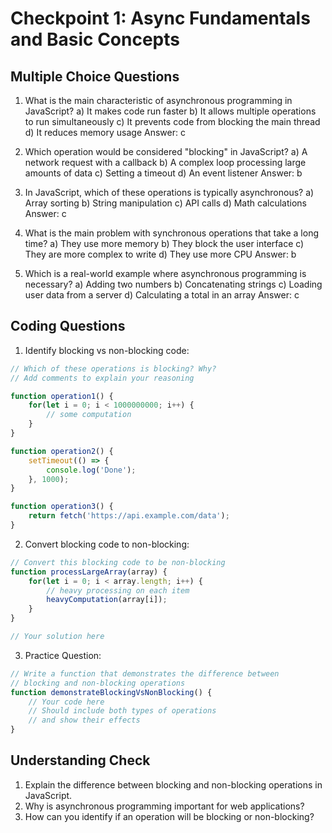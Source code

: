 # Checkpoint 1: Async Fundamentals and Basic Concepts

## Multiple Choice Questions

1. What is the main characteristic of asynchronous programming in JavaScript?
   a) It makes code run faster
   b) It allows multiple operations to run simultaneously
   c) It prevents code from blocking the main thread
   d) It reduces memory usage
   Answer: c

2. Which operation would be considered "blocking" in JavaScript?
   a) A network request with a callback
   b) A complex loop processing large amounts of data
   c) Setting a timeout
   d) An event listener
   Answer: b

3. In JavaScript, which of these operations is typically asynchronous?
   a) Array sorting
   b) String manipulation
   c) API calls
   d) Math calculations
   Answer: c

4. What is the main problem with synchronous operations that take a long time?
   a) They use more memory
   b) They block the user interface
   c) They are more complex to write
   d) They use more CPU
   Answer: b

5. Which is a real-world example where asynchronous programming is necessary?
   a) Adding two numbers
   b) Concatenating strings
   c) Loading user data from a server
   d) Calculating a total in an array
   Answer: c

## Coding Questions

1. Identify blocking vs non-blocking code:
```javascript
// Which of these operations is blocking? Why?
// Add comments to explain your reasoning

function operation1() {
    for(let i = 0; i < 1000000000; i++) {
        // some computation
    }
}

function operation2() {
    setTimeout(() => {
        console.log('Done');
    }, 1000);
}

function operation3() {
    return fetch('https://api.example.com/data');
}
```

2. Convert blocking code to non-blocking:
```javascript
// Convert this blocking code to be non-blocking
function processLargeArray(array) {
    for(let i = 0; i < array.length; i++) {
        // heavy processing on each item
        heavyComputation(array[i]);
    }
}

// Your solution here
```

3. Practice Question:
```javascript
// Write a function that demonstrates the difference between
// blocking and non-blocking operations
function demonstrateBlockingVsNonBlocking() {
    // Your code here
    // Should include both types of operations
    // and show their effects
}
```

## Understanding Check

1. Explain the difference between blocking and non-blocking operations in JavaScript.
2. Why is asynchronous programming important for web applications?
3. How can you identify if an operation will be blocking or non-blocking?
